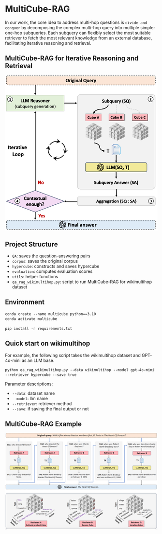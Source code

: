 # MultiCube-RAG

In our work, the core idea to address multi-hop questions is `divide and conquer` by decomposing the complex multi-hop query into multiple simpler one-hop subqueries.
Each subquery can flexibly select the most suitable retriever to fetch the most relevant knowledge from an external database, facilitating iterative reasoning and retrieval. 

## MultiCube-RAG for Iterative Reasoning and Retrieval
<div align="center">
<img src="https://github.com/JimengShi/CubeRAG/blob/main/assets/iterative_multicube_rag.png" alt="iterative-multicube-rag" width="600"/> 
</div>


## Project Structure

- `QA`: saves the question-answering pairs
- `corpus`: saves the original corpus
- `hypercube`: constructs and saves hypercube
- `evaluation`: computes evaluation scores
- `utils`: helper functions
- `qa_rag_wikimultihop.py`: script to run MultiCube-RAG for wikimultihop dataset


## Environment
```
conda create --name multicube python==3.10
conda activate multicube

pip install -r requirements.txt
```

## Quick start on wikimultihop

For example, the following script takes the wikimultihop dataset and GPT-4o-mini as an LLM base.

```
python qa_rag_wikimultihop.py --data wikimultihop --model gpt-4o-mini --retriever hypercube --save true
```

Parameter descriptions:

- `--data`: dataset name
- `--model`: llm name
- `--retriever`: retriever method
- `--save`: if saving the final output or not

## MultiCube-RAG Example
<div align="left">
<img src="https://github.com/JimengShi/CubeRAG/blob/main/assets/multicube_example.png" alt="multicube-rag" width="1000"/> 
</div>


